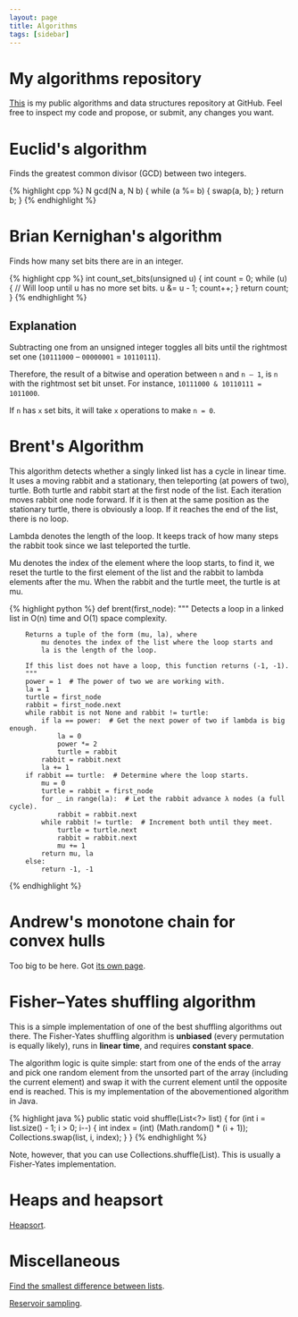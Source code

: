 ```yaml
---
layout: page
title: Algorithms
tags: [sidebar]
---
```


# My algorithms repository

[This](https://github.com/mafagafogigante/algorithms-and-data-structures) is my
public algorithms and data structures repository at GitHub. Feel free to
inspect my code and propose, or submit, any changes you want.

# Euclid's algorithm

Finds the greatest common divisor (GCD) between two integers.

{% highlight cpp %}
N gcd(N a, N b) {
    while (a %= b) {
        swap(a, b);
    }
    return b;
}
{% endhighlight %}

# Brian Kernighan's algorithm

Finds how many set bits there are in an integer.

{% highlight cpp %}
int count_set_bits(unsigned u) {
    int count = 0;
    while (u) { // Will loop until u has no more set bits.
        u &= u - 1;
        count++;
    }
    return count;
}
{% endhighlight %}

## Explanation

Subtracting one from an unsigned integer toggles all bits until the rightmost
set one (`10111000` – `00000001` = `10110111`).

Therefore, the result of a bitwise and operation between `n` and `n – 1`, is
`n` with the rightmost set bit unset. For instance, `10111000 & 10110111 =
1011000`.

If `n` has `x` set bits, it will take `x` operations to make `n = 0`.

# Brent's Algorithm

This algorithm detects whether a singly linked list has a cycle in linear time.
It uses a moving rabbit and a stationary, then teleporting (at powers of two), turtle.
Both turtle and rabbit start at the first node of the list.
Each iteration moves rabbit one node forward.
If it is then at the same position as the stationary turtle, there is obviously a loop.
If it reaches the end of the list, there is no loop.

Lambda denotes the length of the loop.
It keeps track of how many steps the rabbit took since we last teleported the turtle.

Mu denotes the index of the element where the loop starts, to find it, we reset the turtle to the first element of the list and the rabbit to lambda elements after the mu.
When the rabbit and the turtle meet, the turtle is at mu.

{% highlight python %}
    def brent(first_node):
        """
        Detects a loop in a linked list in O(n) time and O(1) space complexity.
    
        Returns a tuple of the form (mu, la), where
            mu denotes the index of the list where the loop starts and
            la is the length of the loop.
    
        If this list does not have a loop, this function returns (-1, -1).
        """
        power = 1  # The power of two we are working with.
        la = 1
        turtle = first_node
        rabbit = first_node.next
        while rabbit is not None and rabbit != turtle:
            if la == power:  # Get the next power of two if lambda is big enough.
                la = 0
                power *= 2
                turtle = rabbit
            rabbit = rabbit.next
            la += 1
        if rabbit == turtle:  # Determine where the loop starts.
            mu = 0
            turtle = rabbit = first_node
            for _ in range(la):  # Let the rabbit advance λ nodes (a full cycle).
                rabbit = rabbit.next
            while rabbit != turtle:  # Increment both until they meet.
                turtle = turtle.next
                rabbit = rabbit.next
                mu += 1
            return mu, la
        else:
            return -1, -1
{% endhighlight %}

# Andrew's monotone chain for convex hulls

Too big to be here. Got [its own page](/algorithms/andrew-monotone-chain-for-convex-hulls/).

# Fisher–Yates shuffling algorithm

This is a simple implementation of one of the best shuffling algorithms out
there. The Fisher-Yates shuffling algorithm is **unbiased** (every permutation
is equally likely), runs in **linear time**, and requires **constant space**.

The algorithm logic is quite simple: start from one of the ends of the array and
pick one random element from the unsorted part of the array (including the
current element) and swap it with the current element until the opposite end is
reached. This is my implementation of the abovementioned algorithm in Java.

{% highlight java %}
public static void shuffle(List<?> list) {
    for (int i = list.size() - 1; i > 0; i--) {
        int index = (int) (Math.random() * (i + 1));
        Collections.swap(list, i, index);
    }
}
{% endhighlight %}

Note, however, that you can use Collections.shuffle(List). This is usually a
Fisher-Yates implementation.

# Heaps and heapsort

[Heapsort](/algorithms/heapsort/).

# Miscellaneous

[Find the smallest difference between lists](/algorithms/smallest-difference-between-lists/).

[Reservoir sampling](/algorithms/reservoir-sampling/).
